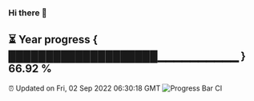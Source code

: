 ### Hi there 👋
⏳ Year progress { ████████████████████▁▁▁▁▁▁▁▁▁▁ } 66.92 %
---
⏰ Updated on Fri, 02 Sep 2022 06:30:18 GMT
![Progress Bar CI](https://github.com/Moyi321/Moyi321/workflows/Progress%20Bar%20CI/badge.svg)
